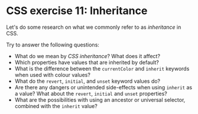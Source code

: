# CSS exercise 11: Inheritance

Let's do some research on what we commonly refer to as *inheritance* in CSS.

Try to answer the following questions:

- What do we mean by *CSS inheritance*? What does it affect?
- Which properties have values that are inherited by default?
- What is the difference between the `currentColor` and `inherit` keywords when used with colour values?
- What do the `revert`, `initial`, and `unset` keyword values do?
- Are there any dangers or unintended side-effects when using `inherit` as a value? What about the `revert`, `initial` and `unset` properties?
- What are the possibilities with using an ancestor or universal selector, combined with the `inherit` value?


